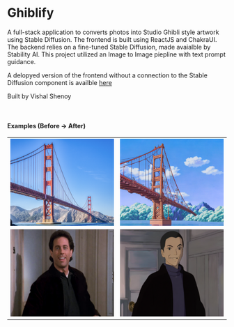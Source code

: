 # Ghiblify

A full-stack application to converts photos into Studio Ghibli style artwork using Stable Diffusion. The frontend is built using ReactJS and ChakraUI. The backend relies on a fine-tuned Stable Diffusion, made avaialble by Stability AI. This project utilized an Image to Image piepline with text prompt guidance.

A delopyed version of the frontend without a connection to the Stable Diffusion component is availble <a href="https://ghiblidiffusion.vercel.app">here</a> 

Built by Vishal Shenoy

<br>
<h4> Examples (Before → After) </h4>
<table>
  <tr>
    <td>
      <img src="images/0bridge.png" alt="Photo 1" width="300" height="200">
    </td>
    <td>
      <img src="images/bridge.png" alt="Photo 2" width="300" height="200">
    </td>
  </tr>
  <tr>
    <td>
      <img src="images/0jerry.png" alt="Photo 3" width="300" height="200">
    </td> 
    <td>
      <img src="images/jerry.png" alt="Photo 4" width="300" height="200">
    </td>
  </tr>
</table>
